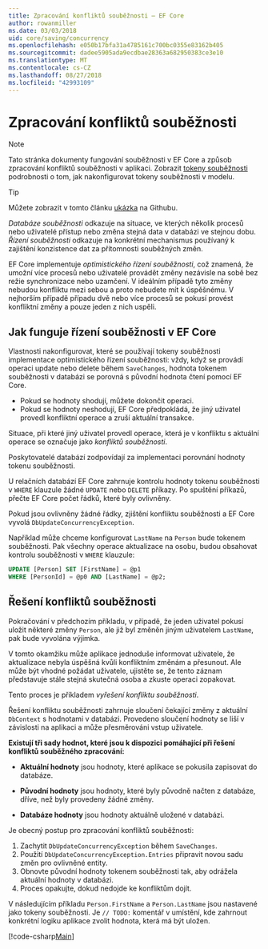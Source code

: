 ```yaml
---
title: Zpracování konfliktů souběžnosti – EF Core
author: rowanmiller
ms.date: 03/03/2018
uid: core/saving/concurrency
ms.openlocfilehash: e050b17bfa31a4785161c700bc0355e83162b405
ms.sourcegitcommit: dadee5905ada9ecdbae28363a682950383ce3e10
ms.translationtype: MT
ms.contentlocale: cs-CZ
ms.lasthandoff: 08/27/2018
ms.locfileid: "42993109"
---
```

# <a name="handling-concurrency-conflicts"></a>Zpracování konfliktů souběžnosti

> [!NOTE]
> Tato stránka dokumenty fungování souběžnosti v EF Core a způsob zpracování konfliktů souběžnosti v aplikaci. Zobrazit [tokeny souběžnosti](xref:core/modeling/concurrency) podrobnosti o tom, jak nakonfigurovat tokeny souběžnosti v modelu.

> [!TIP]
> Můžete zobrazit v tomto článku [ukázka](https://github.com/aspnet/EntityFramework.Docs/tree/master/samples/core/Saving/Saving/Concurrency/) na Githubu.

_Databáze souběžnosti_ odkazuje na situace, ve kterých několik procesů nebo uživatelé přístup nebo změna stejná data v databázi ve stejnou dobu. _Řízení souběžnosti_ odkazuje na konkrétní mechanismus používaný k zajištění konzistence dat za přítomnosti souběžných změn.

EF Core implementuje _optimistického řízení souběžnosti_, což znamená, že umožní více procesů nebo uživatelé provádět změny nezávisle na sobě bez režie synchronizace nebo uzamčení. V ideálním případě tyto změny nebudou konfliktu mezi sebou a proto nebudete mít k úspěšnému. V nejhorším případě případu dvě nebo více procesů se pokusí provést konfliktní změny a pouze jeden z nich uspěli.

## <a name="how-concurrency-control-works-in-ef-core"></a>Jak funguje řízení souběžnosti v EF Core

Vlastnosti nakonfigurovat, které se používají tokeny souběžnosti implementace optimistického řízení souběžnosti: vždy, když se provádí operaci update nebo delete během `SaveChanges`, hodnota tokenem souběžnosti v databázi se porovná s původní hodnota čtení pomocí EF Core.

- Pokud se hodnoty shodují, můžete dokončit operaci.
- Pokud se hodnoty neshodují, EF Core předpokládá, že jiný uživatel provedl konfliktní operace a zruší aktuální transakce.

Situace, při které jiný uživatel provedl operace, která je v konfliktu s aktuální operace se označuje jako _konfliktů souběžnosti_.

Poskytovatelé databází zodpovídají za implementaci porovnání hodnoty tokenu souběžnosti.

U relačních databází EF Core zahrnuje kontrolu hodnoty tokenu souběžnosti v `WHERE` klauzule žádné `UPDATE` nebo `DELETE` příkazy. Po spuštění příkazů, přečte EF Core počet řádků, které byly ovlivněny.

Pokud jsou ovlivněny žádné řádky, zjištění konfliktu souběžnosti a EF Core vyvolá `DbUpdateConcurrencyException`.

Například může chceme konfigurovat `LastName` na `Person` bude tokenem souběžnosti. Pak všechny operace aktualizace na osobu, budou obsahovat kontrolu souběžnosti v `WHERE` klauzule:

``` sql
UPDATE [Person] SET [FirstName] = @p1
WHERE [PersonId] = @p0 AND [LastName] = @p2;
```

## <a name="resolving-concurrency-conflicts"></a>Řešení konfliktů souběžnosti

Pokračování v předchozím příkladu, v případě, že jeden uživatel pokusí uložit některé změny `Person`, ale již byl změněn jiným uživatelem `LastName`, pak bude vyvolána výjimka.

V tomto okamžiku může aplikace jednoduše informovat uživatele, že aktualizace nebyla úspěšná kvůli konfliktním změnám a přesunout. Ale může být vhodné požádat uživatele, ujistěte se, že tento záznam představuje stále stejná skutečná osoba a zkuste operaci zopakovat.

Tento proces je příkladem _vyřešení konfliktu souběžnosti_.

Řešení konfliktu souběžnosti zahrnuje sloučení čekající změny z aktuální `DbContext` s hodnotami v databázi. Provedeno sloučení hodnoty se liší v závislosti na aplikaci a může přesměrováni vstup uživatele.

**Existují tři sady hodnot, které jsou k dispozici pomáhající při řešení konfliktů souběžného zpracování:**

* **Aktuální hodnoty** jsou hodnoty, které aplikace se pokusila zapisovat do databáze.

* **Původní hodnoty** jsou hodnoty, které byly původně načten z databáze, dříve, než byly provedeny žádné změny.

* **Databáze hodnoty** jsou hodnoty aktuálně uložené v databázi.

Je obecný postup pro zpracování konfliktů souběžnosti:

1. Zachytit `DbUpdateConcurrencyException` během `SaveChanges`.
2. Použití `DbUpdateConcurrencyException.Entries` připravit novou sadu změn pro ovlivněné entity.
3. Obnovte původní hodnoty tokenem souběžnosti tak, aby odrážela aktuální hodnoty v databázi.
4. Proces opakujte, dokud nedojde ke konfliktům dojít.

V následujícím příkladu `Person.FirstName` a `Person.LastName` jsou nastavené jako tokeny souběžnosti. Je `// TODO:` komentář v umístění, kde zahrnout konkrétní logiku aplikace zvolit hodnota, která má být uložen.

[!code-csharp[Main](../../../samples/core/Saving/Saving/Concurrency/Sample.cs?name=ConcurrencyHandlingCode&highlight=34-35)]
